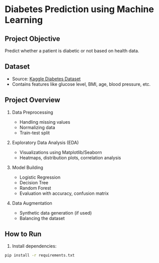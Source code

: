 # Diabetes Prediction using Machine Learning

## Project Objective
Predict whether a patient is diabetic or not based on health data.

## Dataset
- Source: [Kaggle Diabetes Dataset](https://www.kaggle.com/datasets/uciml/pima-indians-diabetes-database)
- Contains features like glucose level, BMI, age, blood pressure, etc.

## Project Overview
1. Data Preprocessing
   - Handling missing values
   - Normalizing data
   - Train-test split

2. Exploratory Data Analysis (EDA)
   - Visualizations using Matplotlib/Seaborn
   - Heatmaps, distribution plots, correlation analysis

3. Model Building
   - Logistic Regression
   - Decision Tree
   - Random Forest
   - Evaluation with accuracy, confusion matrix

4. Data Augmentation
   - Synthetic data generation (if used)
   - Balancing the dataset

## How to Run
1. Install dependencies:
```bash
pip install -r requirements.txt
